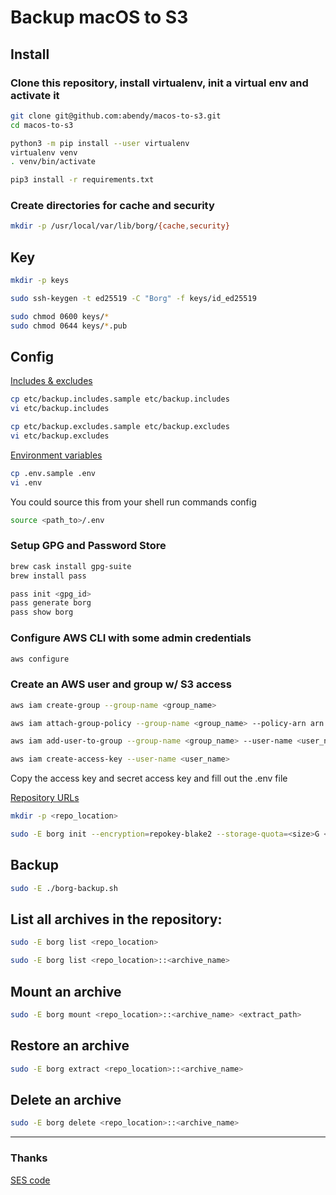# Backup macOS to S3

## Install

### Clone this repository, install virtualenv, init a virtual env and activate it

```sh
git clone git@github.com:abendy/macos-to-s3.git
cd macos-to-s3

python3 -m pip install --user virtualenv
virtualenv venv
. venv/bin/activate

pip3 install -r requirements.txt
```

### Create directories for cache and security

```sh
mkdir -p /usr/local/var/lib/borg/{cache,security}
```

## Key

```sh
mkdir -p keys

sudo ssh-keygen -t ed25519 -C "Borg" -f keys/id_ed25519

sudo chmod 0600 keys/*
sudo chmod 0644 keys/*.pub
```

## Config

[Includes & excludes](https://borgbackup.readthedocs.io/en/stable/usage/help.html#borg-help-patterns)

```sh
cp etc/backup.includes.sample etc/backup.includes
vi etc/backup.includes

cp etc/backup.excludes.sample etc/backup.excludes
vi etc/backup.excludes
```

[Environment variables](https://borgbackup.readthedocs.io/en/stable/usage/general.html#environment-variables)

```sh
cp .env.sample .env
vi .env
```

You could source this from your shell run commands config

```sh
source <path_to>/.env
```

### Setup GPG and Password Store

```sh
brew cask install gpg-suite
brew install pass

pass init <gpg_id>
pass generate borg
pass show borg
```

### Configure AWS CLI with some admin credentials

```sh
aws configure
```

### Create an AWS user and group w/ S3 access

```sh
aws iam create-group --group-name <group_name>

aws iam attach-group-policy --group-name <group_name> --policy-arn arn:aws:iam::aws:policy/AmazonS3FullAccess

aws iam add-user-to-group --group-name <group_name> --user-name <user_name>

aws iam create-access-key --user-name <user_name>
```

Copy the access key and secret access key and fill out the .env file


[Repository URLs](https://borgbackup.readthedocs.io/en/stable/usage/general.html#repository-urls)

```sh
mkdir -p <repo_location>

sudo -E borg init --encryption=repokey-blake2 --storage-quota=<size>G <repo_location>
```

## Backup

```sh
sudo -E ./borg-backup.sh
```

## List all archives in the repository:

```sh
sudo -E borg list <repo_location>

sudo -E borg list <repo_location>::<archive_name>
```

## Mount an archive

```sh
sudo -E borg mount <repo_location>::<archive_name> <extract_path>
```

## Restore an archive

```sh
sudo -E borg extract <repo_location>::<archive_name>
```

## Delete an archive

```sh
sudo -E borg delete <repo_location>::<archive_name>
```

***

### Thanks

[SES code](https://github.com/baturorkun/aws-ses-sender)
